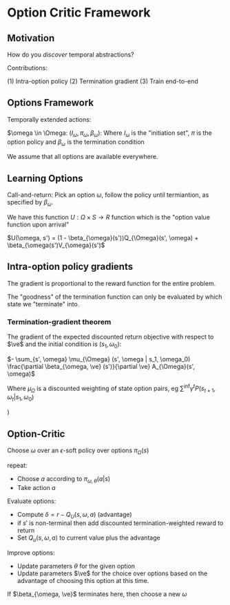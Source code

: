 # Option Critic Framework

## Motivation

How do you *discover* temporal abstractions?

Contributions:

 (1) Intra-option policy
 (2) Termination gradient
 (3) Train end-to-end

## Options Framework

Temporally extended actions:

$\omega \in \Omega: $(I_{\omega}, \pi_{\omega}, \beta_{\omega})$: Where $I_{\omega}$
is the "initiation set", $\pi$ is the option policy and $\beta_{\omega}$ is the termination condition

We assume that all options are available everywhere.

## Learning Options

Call-and-return: Pick an option $\omega$, follow the policy until termiantion,
as specified by $\beta_{\omega}$.

We have this function $U : \Omega \times S \to R$ function which
is the "option value function upon arrival"

$U(\omega, s') = (1 - \beta_{\omega}(s'))Q_{\Omega}(s', \omega) + \beta_{\omega(s')V_{\omega}(s')$

## Intra-option policy gradients

The gradient is proportional to the reward function for the entire problem.

The "goodness" of the termination function can only be evaluated by
which state we "terminate" into.

### Termination-gradient theorem

The gradient of the expected discounted return objective with respect to $\ve$
and the initial condition is ($s_1, \omega_0$):

$- \sum_{s', \omega} \mu_{\Omega} (s', \omega | s_1, \omega_0) \frac{\partial \beta_{\omega, \ve} (s')}{\partial \ve} A_{\Omega}(s', \omega)$

Where $\mu_{\Omega}$ is a discounted weighting of state option pairs, eg $\sum^\inf \gamma^tP(s_{t + 1}, \omega_t|s_1, \omega_0)$

)

## Option-Critic

Choose $\omega$ over an $\epsilon$-soft policy over options $\pi_{\Omega}(s)$

repeat:

 - Choose $a$ according to $\pi_{\omega, \theta}(a | s)$
 - Take action $a$

 Evaluate options:
  - Compute $\delta = r - Q_U(s, \omega, a)$ (advantage)
  - if $s'$ is non-terminal then add discounted termination-weighted reward to return
  - Set $Q_u(s, \omega, a)$ to current value plus the advantage

 Improve options:
  - Update parameters $\theta$ for the given option
  - Update parameters $\ve$ for the choice over options based on the
    advantage of choosing this option at this time.

 If $\beta_{\omega, \ve}$ terminates here, then choose a new $\omega$
